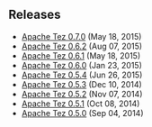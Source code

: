 <!--
   Licensed to the Apache Software Foundation (ASF) under one or more
   contributor license agreements.  See the NOTICE file distributed with
   this work for additional information regarding copyright ownership.
   The ASF licenses this file to You under the Apache License, Version 2.0
   (the "License"); you may not use this file except in compliance with
   the License.  You may obtain a copy of the License at

       http://www.apache.org/licenses/LICENSE-2.0

   Unless required by applicable law or agreed to in writing, software
   distributed under the License is distributed on an "AS IS" BASIS,
   WITHOUT WARRANTIES OR CONDITIONS OF ANY KIND, either express or implied.
   See the License for the specific language governing permissions and
   limitations under the License.
-->

<head><title>Apache Tez Releases</title></head>

Releases
------------
-   [Apache Tez 0.7.0](./apache-tez-0-7-0.html) (May 18, 2015)
-   [Apache Tez 0.6.2](./apache-tez-0-6-2.html) (Aug 07, 2015)
-   [Apache Tez 0.6.1](./apache-tez-0-6-1.html) (May 18, 2015)
-   [Apache Tez 0.6.0](./apache-tez-0-6-0.html) (Jan 23, 2015)
-   [Apache Tez 0.5.4](./apache-tez-0-5-4.html) (Jun 26, 2015)
-   [Apache Tez 0.5.3](./apache-tez-0-5-3.html) (Dec 10, 2014)
-   [Apache Tez 0.5.2](./apache-tez-0-5-2.html) (Nov 07, 2014)
-   [Apache Tez 0.5.1](./apache-tez-0-5-1.html) (Oct 08, 2014)
-   [Apache Tez 0.5.0](./apache-tez-0-5-0.html) (Sep 04, 2014)

